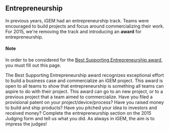 ## Entrepreneurship

In previous years, iGEM had an entrepreneurship track. Teams were encouraged to
build projects and focus around commercializing their work. For 2015, we're
removing the track and introducing an <b>award</b> for entrepreneurship.


#### Note

In order to be considered for the [Best Supporting Entrepreneurship
award](http://2015.igem.org/Judging/Awards#SpecialPrizes), you must fill out
this page.

The Best Supporting Entrepreneurship award recognizes exceptional effort to
build a business case and commercialize an iGEM project. This award is open to
all teams to show that entrepreneurship is something all teams can aspire to do
with their project. This award can go to an new project, or to a previous
project that a team aimed to commercialize. Have you filed a provisional patent
on your project/device/process? Have you raised money to build and ship
products? Have you pitched your idea to investors and received money? Complete
the entrepreneurship section on the 2015 Judging form and tell us what you did.
As always in iGEM, the aim is to impress the judges!
